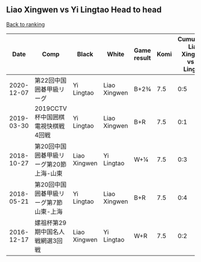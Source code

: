 ## Liao Xingwen vs Yi Lingtao Head to head

[Back to ranking](../../index.md)




| **Date** | **Comp** | **Black** | **White** | **Game result** | **Komi** | **Cumulative Liao Xingwen vs Yi Lingtao** | **Liao Xingwen streak** | **Yi Lingtao streak** | 
| --- | --- | --- | --- | --- | --- | --- | --- | --- |
| 2020-12-07 | 第22回中国囲碁甲級リーグ | Yi Lingtao | Liao Xingwen | B+2¾ | 7.5 | 0:5 | 0 | 5 | 
| 2019-03-30 | 2019CCTV杯中国囲棋電視快棋戦4回戦 | Yi Lingtao | Liao Xingwen | B+R | 7.5 | 0:1 | 0 | 1 | 
| 2018-10-27 | 第20回中国囲碁甲級リーグ第20節上海-山東 | Liao Xingwen | Yi Lingtao | W+¼ | 7.5 | 0:3 | 0 | 3 | 
| 2018-05-21 | 第20回中国囲碁甲級リーグ第7節山東-上海 | Yi Lingtao | Liao Xingwen | B+R | 7.5 | 0:4 | 0 | 4 | 
| 2016-12-17 | 嫘祖杯第29期中国名人戦網選3回戦 | Liao Xingwen | Yi Lingtao | W+R | 7.5 | 0:2 | 0 | 2 |




